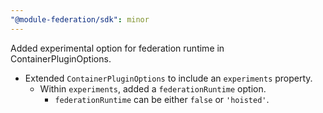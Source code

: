 ```yaml
---
"@module-federation/sdk": minor
---
```


Added experimental option for federation runtime in ContainerPluginOptions.

- Extended `ContainerPluginOptions` to include an `experiments` property.
  - Within `experiments`, added a `federationRuntime` option.
    - `federationRuntime` can be either `false` or `'hoisted'`.